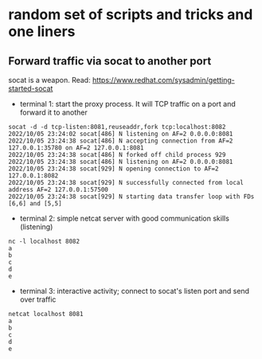 # random set of scripts and tricks and one liners

## Forward traffic via socat to another port
socat is a weapon. Read: https://www.redhat.com/sysadmin/getting-started-socat

- terminal 1: start the proxy process. It will TCP traffic on a port and forward it to another
```
socat -d -d tcp-listen:8081,reuseaddr,fork tcp:localhost:8082
2022/10/05 23:24:02 socat[486] N listening on AF=2 0.0.0.0:8081
2022/10/05 23:24:38 socat[486] N accepting connection from AF=2 127.0.0.1:35780 on AF=2 127.0.0.1:8081
2022/10/05 23:24:38 socat[486] N forked off child process 929
2022/10/05 23:24:38 socat[486] N listening on AF=2 0.0.0.0:8081
2022/10/05 23:24:38 socat[929] N opening connection to AF=2 127.0.0.1:8082
2022/10/05 23:24:38 socat[929] N successfully connected from local address AF=2 127.0.0.1:57500
2022/10/05 23:24:38 socat[929] N starting data transfer loop with FDs [6,6] and [5,5]
```
- terminal 2: simple netcat server with good communication skills (listening)
```
nc -l localhost 8082
a
b
c
d
e
```
- terminal 3: interactive activity; connect to socat's listen port and send over traffic
```
netcat localhost 8081
a
b
c
d
e
```
